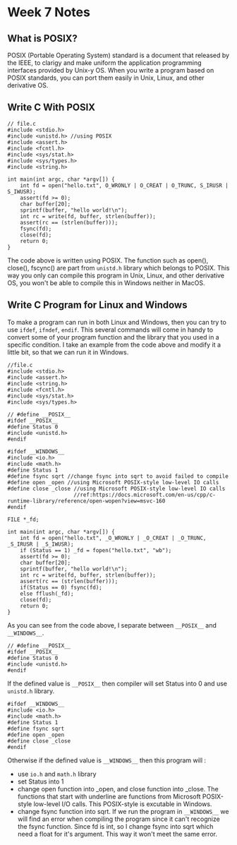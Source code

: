 # Week 7 Notes
## What is POSIX?
POSIX (Portable Operating System) standard is a  document that released by the IEEE, to clarigy and make uniform the application programming interfaces provided by Unix-y OS. When you write a program based on POSIX standards, you can port them easily in Unix, Linux, and other derivative OS.

## Write C With POSIX
```
// file.c
#include <stdio.h>
#include <unistd.h> //using POSIX
#include <assert.h>
#include <fcntl.h>
#include <sys/stat.h>
#include <sys/types.h>
#include <string.h>

int main(int argc, char *argv[]) {
    int fd = open("hello.txt", O_WRONLY | O_CREAT | O_TRUNC, S_IRUSR | S_IWUSR);
    assert(fd >= 0);
    char buffer[20];
    sprintf(buffer, "hello world!\n");
    int rc = write(fd, buffer, strlen(buffer));
    assert(rc == (strlen(buffer)));
    fsync(fd);
    close(fd);
    return 0;
}
```
The code above is written using POSIX. The function such as open(), close(), fscync() are part from `unistd.h` library which belongs to POSIX. This way you only can compile this program in Unix, Linux, and other derivative OS, you won't be able to compile this in Windows neither in MacOS.

## Write C Program for Linux and Windows
To make a program can run in both Linux and Windows, then you can try to use `ifdef`, `ifndef`, `endif`. This several commands will come in handy to convert some of your program function and the library that you used in a specific condition. I take an example from the code above and modify it a little bit, so that we can run it in Windows.

```
//file.c
#include <stdio.h>
#include <assert.h>
#include <string.h>
#include <fcntl.h>
#include <sys/stat.h>
#include <sys/types.h>

// #define __POSIX__
#ifdef __POSIX__
#define Status 0
#include <unistd.h>
#endif

#ifdef __WINDOWS__
#include <io.h>
#include <math.h>
#define Status 1
#define fsync sqrt //change fsync into sqrt to avoid failed to compile
#define open _open //using Microsoft POSIX-style low-level IO calls
#define close _close //using Microsoft POSIX-style low-level IO calls
                     //ref:https://docs.microsoft.com/en-us/cpp/c-runtime-library/reference/open-wopen?view=msvc-160
#endif

FILE *_fd;

int main(int argc, char *argv[]) {
    int fd = open("hello.txt", _O_WRONLY | _O_CREAT | _O_TRUNC, _S_IRUSR | _S_IWUSR);
    if (Status == 1) _fd = fopen("hello.txt", "wb");
    assert(fd >= 0);
    char buffer[20];
    sprintf(buffer, "hello world!\n");
    int rc = write(fd, buffer, strlen(buffer));
    assert(rc == (strlen(buffer)));
    if(Status == 0) fsync(fd);
    else fflush(_fd);
    close(fd);
    return 0;
}
```
As you can see from the code above, I separate between `__POSIX__` and `__WINDOWS__`.

```
// #define __POSIX__
#ifdef __POSIX__
#define Status 0
#include <unistd.h>
#endif
```
If the defined value is `__POSIX__` then compiler will set Status into 0 and use `unistd.h` library.
```
#ifdef __WINDOWS__
#include <io.h>
#include <math.h>
#define Status 1
#define fsync sqrt
#define open _open
#define close _close
#endif
```
Otherwise if the defined value is `__WINDOWS__` then this program will :
* use `io.h` and `math.h` library
* set Status into 1
* change open function into _open, and close function into _close. The functions that start with underline are functions from Microsoft POSIX-style low-level I/O calls. This POSIX-style is excutable in Windows.
* change fsync function into sqrt. If we run the program in `__WINDOWS__` we will find an error when compiling the program since it can't recognize the fsync function. Since fd is int, so I change fsync into sqrt which need a float for it's argument. This way it won't meet the same error.
